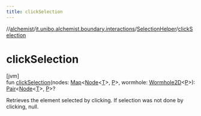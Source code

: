 ```yaml
---
title: clickSelection
---
```

//[alchemist](../../../index.html)/[it.unibo.alchemist.boundary.interactions](../index.html)/[SelectionHelper](index.html)/[clickSelection](click-selection.html)



# clickSelection



[jvm]\
fun [clickSelection](click-selection.html)(nodes: [Map](https://kotlinlang.org/api/latest/jvm/stdlib/kotlin.collections/-map/index.html)<[Node](../../it.unibo.alchemist.model.interfaces/-node/index.html)<[T](index.html)>, [P](index.html)>, wormhole: [Wormhole2D](../../it.unibo.alchemist.boundary.wormhole.interfaces/-wormhole2-d/index.html)<[P](index.html)>): [Pair](https://kotlinlang.org/api/latest/jvm/stdlib/kotlin/-pair/index.html)<[Node](../../it.unibo.alchemist.model.interfaces/-node/index.html)<[T](index.html)>, [P](index.html)>?



Retrieves the element selected by clicking. If selection was not done by clicking, null.




